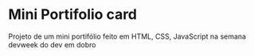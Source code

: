 # Mini Portifolio card
 Projeto de um mini portifólio feito em HTML, CSS, JavaScript na semana devweek do dev em dobro
